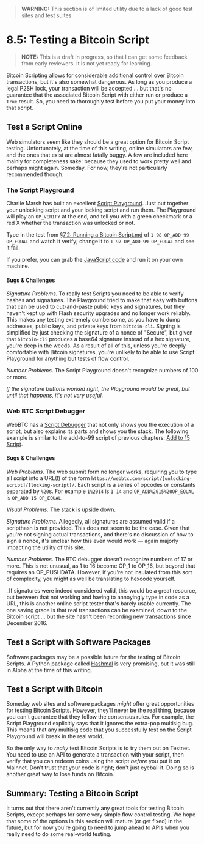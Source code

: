 > **WARNING:** This section is of limited utility due to a lack of good test sites and test suites.

# 8.5: Testing a Bitcoin Script

> **NOTE:** This is a draft in progress, so that I can get some feedback from early reviewers. It is not yet ready for learning.

Bitcoin Scripting allows for considerable additional control over Bitcoin transactions, but it's also somewhat dangerous. As long as you produce a legal P2SH lock, your transaction will be accepted ... but that's no guarantee that the associated Bitcoin Script with either run or produce a `True` result. So, you need to thoroughly test before you put your money into that script.

## Test a Script Online

Web simulators seem like they should be a great option for Bitcoin Script testing. Unfortunately, at the time of this writing, online simulators are few, and the ones that exist are almost fatally buggy. A few are included here mainly for completeness sake: because they used to work pretty well and perhaps might again. Someday. For now, they're not particularly recommended though.

### The Script Playground

Charlie Marsh has built an excellent [Script Playground](http://www.crmarsh.com/script-playground/). Just put together your unlocking script and your locking script and run them. The Playground will play an `OP_VERIFY` at the end, and tell you with a green checkmark or a red X whether the transaction was unlocked or not.

Type in the test from [§7.2: Running a Bitcoin Script.md](7_2_Running_a_Bitcoin_Script.md) of `1 98 OP_ADD 99 OP_EQUAL` and watch it verify; change it to `1 97 OP_ADD 99 OP_EQUAL` and see it fail.

If you prefer, you can grab the [JavaScript code](https://github.com/crm416/script/) and run it on your own machine.

#### Bugs & Challenges

_Signature Problems._ To really test Scripts you need to be able to verify hashes and signatures. The Playground tried to make that easy with buttons that can be used to cut-and-paste public keys and signatures, but they haven't kept up with Flash security upgrades and no longer work reliably. This makes any testing extremely cumbersome, as you have to dump addresses, public keys, and private keys from `bitcoin-cli`. Signing is simplified by just checking the signature of a nonce of "Secure", but given that `bitcoin-cli` produces a base64 signature instead of a hex signature, you're deep in the weeds. As a result of all of this, unless you're deeply comfortable with Bitcoin signatures, you're unlikely to be able to use Script Playground for anything but tests of flow control.

_Number Problems_. The Script Playground doesn't recognize numbers of 100 or more.

_If the signature buttons worked right, the Playground would be great, but until that happens, it's not very useful._

### Web BTC Script Debugger

WebBTC has a [Script Debugger](https://webbtc.com/script) that not only shows you the execution of a script, but also explains its parts and shows you the stack. The following example is similar to the add-to-99 script of previous chapters: [Add to 15 Script](https://webbtc.com/script/1%2014/OP_ADD%2015%20OP_EQUAL/).

#### Bugs & Challenges

_Web Problems._ The web submit form no longer works, requiring you to type all script into a URL(!) of the form `https://webbtc.com/script/[unlocking-script]/[locking-script]/`. Each script is a series of opcodes or constants separated by `%20`s. For example `1%2014` is `1 14` and `OP_ADD%2015%20OP_EQUAL` is `OP_ADD 15 OP_EQUAL`.

_Visual Problems._ The stack is upside down.

_Signature Problems._ Allegedly, all signatures are assumed valid if a scripthash is not provided. This does not seem to be the case. Given that you're not signing actual transactions, and there's no discussion of how to sign a nonce, it's unclear how this even would work — again majorly impacting the utility of this site.

_Number Problems_. The BTC debugger doesn't recognize numbers of 17 or more. This is not unusual, as 1 to 16 become OP_1 to OP_16, but beyond that requires an OP_PUSHDATA. However, if you're not insulated from this sort of complexity, you might as well be translating to hexcode yourself.

_If signatures were indeed considered valid, this would be a great resource, but between that not working and having to annoyingly type in code as a URL, this is another online script tester that's barely usable currently. The one saving grace is that real transactions can be examined, down to the Bitcoin script ... but the site hasn't been recording new transactions since December 2016.

## Test a Script with Software Packages

Software packages may be a possible future for the testing of Bitcoin Scripts. A Python package called [Hashmal](https://github.com/mazaclub/hashmal) is very promising, but it was still in Alpha at the time of this writing. 

## Test a Script with Bitcoin

Someday web sites and software packages _might_ offer great opportunities for testing Bitcoin Scripts. However, they'll never be the real thing, because you can't guarantee that they follow the consensus rules. For example, the Script Playground explicitly says that it ignores the extra-pop multisig bug. This means that any multisig code that you successfully test on the Script Playground will break in the real world.

So the only way to _really_ test Bitcoin Scripts is to try them out on Testnet. You need to use an API to generate a transaction with your script, then verify that you can redeem coins using the script _before_ you put it on Mainnet. Don't trust that your code is right; don't just eyeball it. Doing so is another great way to lose funds on Bitcoin.

## Summary: Testing a Bitcoin Script

It turns out that there aren't currently any great tools for testing Bitcoin Scripts, except perhaps for some very simple flow control testing. We hope that some of the options in this section will mature (or get fixed) in the future, but for now you're going to need to jump ahead to APIs when you really need to do some real-world testing.
